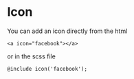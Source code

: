 # Icon

You can add an icon directly from the html

~~~~
<a icon="facebook"></a>
~~~~

or in the scss file

~~~~
@include icon('facebook');
~~~~